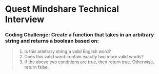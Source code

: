 # Quest Mindshare Technical Interview

### Coding Challenge: Create a function that takes in an arbitrary string and returns a boolean based on:
> 1. Is this arbitrary string a valid English word?
> 2. Does this valid word contain exactly two more valid words?
> 3. If the above two conditions are true, then return true. Otherwise, return false.